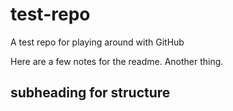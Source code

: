 # test-repo
A test repo for playing around with GitHub

Here are a few notes for the readme. Another thing.

## subheading for structure
